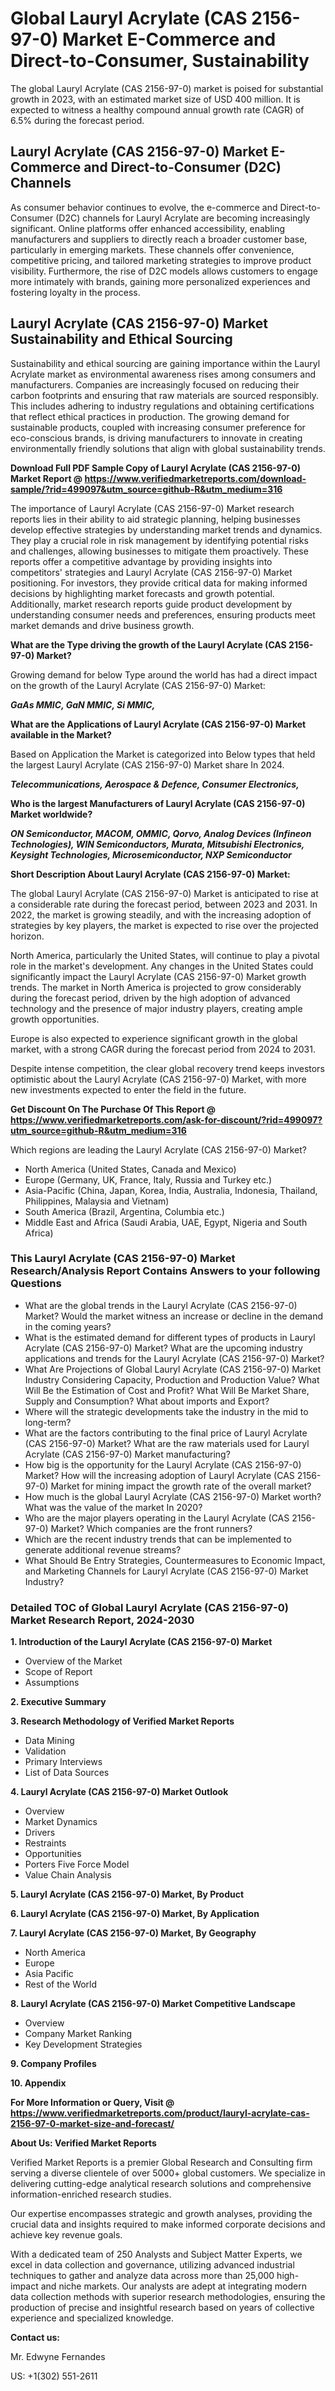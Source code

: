 <h1>Global Lauryl Acrylate (CAS 2156-97-0) Market E-Commerce and Direct-to-Consumer, Sustainability</h1><p class=""><p>The global Lauryl Acrylate (CAS 2156-97-0) market is poised for substantial growth in 2023, with an estimated market size of USD 400 million. It is expected to witness a healthy compound annual growth rate (CAGR) of 6.5% during the forecast period.</p> <h2>Lauryl Acrylate (CAS 2156-97-0) Market E-Commerce and Direct-to-Consumer (D2C) Channels</h2> <p>As consumer behavior continues to evolve, the e-commerce and Direct-to-Consumer (D2C) channels for Lauryl Acrylate are becoming increasingly significant. Online platforms offer enhanced accessibility, enabling manufacturers and suppliers to directly reach a broader customer base, particularly in emerging markets. These channels offer convenience, competitive pricing, and tailored marketing strategies to improve product visibility. Furthermore, the rise of D2C models allows customers to engage more intimately with brands, gaining more personalized experiences and fostering loyalty in the process.</p> <h2>Lauryl Acrylate (CAS 2156-97-0) Market Sustainability and Ethical Sourcing</h2> <p>Sustainability and ethical sourcing are gaining importance within the Lauryl Acrylate market as environmental awareness rises among consumers and manufacturers. Companies are increasingly focused on reducing their carbon footprints and ensuring that raw materials are sourced responsibly. This includes adhering to industry regulations and obtaining certifications that reflect ethical practices in production. The growing demand for sustainable products, coupled with increasing consumer preference for eco-conscious brands, is driving manufacturers to innovate in creating environmentally friendly solutions that align with global sustainability trends.</p> </p><p class=""><strong>Download Full PDF Sample Copy of Lauryl Acrylate (CAS 2156-97-0) Market Report @ <a href="https://www.verifiedmarketreports.com/download-sample/?rid=499097&utm_source=github-R&utm_medium=316" target="_blank">https://www.verifiedmarketreports.com/download-sample/?rid=499097&utm_source=github-R&utm_medium=316</a></strong></p><p>The importance of&nbsp;Lauryl Acrylate (CAS 2156-97-0) Market research reports lies in their ability to aid strategic planning, helping businesses develop effective strategies by understanding market trends and dynamics. They play a crucial role in risk management by identifying potential risks and challenges, allowing businesses to mitigate them proactively. These reports offer a competitive advantage by providing insights into competitors' strategies and Lauryl Acrylate (CAS 2156-97-0) Market positioning. For investors, they provide critical data for making informed decisions by highlighting market forecasts and growth potential. Additionally, market research reports guide product development by understanding consumer needs and preferences, ensuring products meet market demands and drive business growth.</p><p><strong>What are the&nbsp;Type driving the growth of the Lauryl Acrylate (CAS 2156-97-0) Market?</strong></p><p id="" class="">Growing demand for below Type around the world has had a direct impact on the growth of the Lauryl Acrylate (CAS 2156-97-0) Market:</p><p class=""><em><strong>GaAs MMIC, GaN MMIC, Si MMIC, </strong></em></p><p class=""><strong>What are the&nbsp;Applications&nbsp;of Lauryl Acrylate (CAS 2156-97-0) Market available in the Market?</strong></p><p id="" class="">Based on Application the Market is categorized into Below types that held the largest Lauryl Acrylate (CAS 2156-97-0) Market share In 2024.</p><p class=""><em><strong>Telecommunications, Aerospace & Defence, Consumer Electronics, </strong></em></p><p class=""><strong>Who is the largest Manufacturers of Lauryl Acrylate (CAS 2156-97-0) Market worldwide?</strong></p><p><em><strong>ON Semiconductor, MACOM, OMMIC, Qorvo, Analog Devices (Infineon Technologies), WIN Semiconductors, Murata, Mitsubishi Electronics, Keysight Technologies, Microsemiconductor, NXP Semiconductor</strong></em></p><p id="" class=""><strong>Short Description About Lauryl Acrylate (CAS 2156-97-0) Market:</strong></p><p>The global Lauryl Acrylate (CAS 2156-97-0) Market is anticipated to rise at a considerable rate during the forecast period, between 2023 and 2031. In 2022, the market is growing steadily, and with the increasing adoption of strategies by key players, the market is expected to rise over the projected horizon.</p><p>North America, particularly the United States, will continue to play a pivotal role in the market's development. Any changes in the United States could significantly impact the Lauryl Acrylate (CAS 2156-97-0) Market growth trends. The market in North America is projected to grow considerably during the forecast period, driven by the high adoption of advanced technology and the presence of major industry players, creating ample growth opportunities.</p><p>Europe is also expected to experience significant growth in the global market, with a strong CAGR during the forecast period from 2024 to 2031.</p><p>Despite intense competition, the clear global recovery trend keeps investors optimistic about the Lauryl Acrylate (CAS 2156-97-0) Market, with more new investments expected to enter the field in the future.</p><p id="" class=""><strong>Get Discount On The Purchase Of This Report @ <a href="https://www.verifiedmarketreports.com/ask-for-discount/?rid=499097?utm_source=github-R&utm_medium=316" target="_blank">https://www.verifiedmarketreports.com/ask-for-discount/?rid=499097?utm_source=github-R&utm_medium=316</a></strong></p><p class="">Which regions are leading the Lauryl Acrylate (CAS 2156-97-0) Market?</p><ul><li>North America (United States, Canada and Mexico)</li><li>Europe (Germany, UK, France, Italy, Russia and Turkey etc.)</li><li>Asia-Pacific (China, Japan, Korea, India, Australia, Indonesia, Thailand, Philippines, Malaysia and Vietnam)</li><li>South America (Brazil, Argentina, Columbia etc.)</li><li>Middle East and Africa (Saudi Arabia, UAE, Egypt, Nigeria and South Africa)</li></ul><h3 id="" class="">This Lauryl Acrylate (CAS 2156-97-0) Market Research/Analysis Report Contains Answers to your following Questions</h3><ul><li>What are the global trends in the Lauryl Acrylate (CAS 2156-97-0) Market? Would the market witness an increase or decline in the demand in the coming years?</li><li>What is the estimated demand for different types of products in Lauryl Acrylate (CAS 2156-97-0) Market? What are the upcoming industry applications and trends for the Lauryl Acrylate (CAS 2156-97-0) Market?</li><li>What Are Projections of Global Lauryl Acrylate (CAS 2156-97-0) Market Industry Considering Capacity, Production and Production Value? What Will Be the Estimation of Cost and Profit? What Will Be Market Share, Supply and Consumption? What about imports and Export?</li><li>Where will the strategic developments take the industry in the mid to long-term?</li><li>What are the factors contributing to the final price of Lauryl Acrylate (CAS 2156-97-0) Market? What are the raw materials used for Lauryl Acrylate (CAS 2156-97-0) Market manufacturing?</li><li>How big is the opportunity for the Lauryl Acrylate (CAS 2156-97-0) Market? How will the increasing adoption of Lauryl Acrylate (CAS 2156-97-0) Market for mining impact the growth rate of the overall market?</li><li>How much is the global Lauryl Acrylate (CAS 2156-97-0) Market worth? What was the value of the market In 2020?</li><li>Who are the major players operating in the Lauryl Acrylate (CAS 2156-97-0) Market? Which companies are the front runners?</li><li>Which are the recent industry trends that can be implemented to generate additional revenue streams?</li><li>What Should Be Entry Strategies, Countermeasures to Economic Impact, and Marketing Channels for Lauryl Acrylate (CAS 2156-97-0) Market Industry?</li></ul><h3 id="" class="">Detailed TOC of Global Lauryl Acrylate (CAS 2156-97-0) Market Research Report, 2024-2030</h3><p id="" class=""><strong>1. Introduction of the Lauryl Acrylate (CAS 2156-97-0) Market</strong></p><ul><li>Overview of the Market</li><li>Scope of Report</li><li>Assumptions</li></ul><p id="" class=""><strong>2. Executive Summary</strong></p><p id="" class=""><strong>3. Research Methodology of Verified Market Reports</strong></p><ul><li>Data Mining</li><li>Validation</li><li>Primary Interviews</li><li>List of Data Sources</li></ul><p id="" class=""><strong>4. Lauryl Acrylate (CAS 2156-97-0) Market Outlook</strong></p><ul><li>Overview</li><li>Market Dynamics</li><li>Drivers</li><li>Restraints</li><li>Opportunities</li><li>Porters Five Force Model</li><li>Value Chain Analysis</li></ul><p id="" class=""><strong>5. Lauryl Acrylate (CAS 2156-97-0) Market, By Product</strong></p><p id="" class=""><strong>6. Lauryl Acrylate (CAS 2156-97-0) Market, By Application</strong></p><p id="" class=""><strong>7. Lauryl Acrylate (CAS 2156-97-0) Market, By Geography</strong></p><ul><li>North America</li><li>Europe</li><li>Asia Pacific</li><li>Rest of the World</li></ul><p id="" class=""><strong>8. Lauryl Acrylate (CAS 2156-97-0) Market Competitive Landscape</strong></p><ul><li>Overview</li><li>Company Market Ranking</li><li>Key Development Strategies</li></ul><p id="" class=""><strong>9. Company Profiles</strong></p><p id="" class=""><strong>10. Appendix</strong></p><p id="" class=""><strong>For More Information or Query, Visit @ <a href="https://www.verifiedmarketreports.com/product/lauryl-acrylate-cas-2156-97-0-market-size-and-forecast/" target="_blank">https://www.verifiedmarketreports.com/product/lauryl-acrylate-cas-2156-97-0-market-size-and-forecast/</a></strong></p><p id="" class=""><strong>About Us: Verified Market Reports</strong></p><p id="" class="">Verified Market Reports is a premier Global Research and Consulting firm serving a diverse clientele of over 5000+ global customers. We specialize in delivering cutting-edge analytical research solutions and comprehensive information-enriched research studies.</p><p id="" class="">Our expertise encompasses strategic and growth analyses, providing the crucial data and insights required to make informed corporate decisions and achieve key revenue goals.</p><p id="" class="">With a dedicated team of 250 Analysts and Subject Matter Experts, we excel in data collection and governance, utilizing advanced industrial techniques to gather and analyze data across more than 25,000 high-impact and niche markets. Our analysts are adept at integrating modern data collection methods with superior research methodologies, ensuring the production of precise and insightful research based on years of collective experience and specialized knowledge.</p><p id="" class=""><strong>Contact us:</strong></p><p id="" class="">Mr. Edwyne Fernandes</p><p id="" class="">US: +1(302) 551-2611</p>